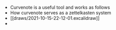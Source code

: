 - Curvenote is a useful tool and works as follows
- How curvenote serves as a zettelkasten system
- [[draws/2021-10-15-22-12-01.excalidraw]]
-